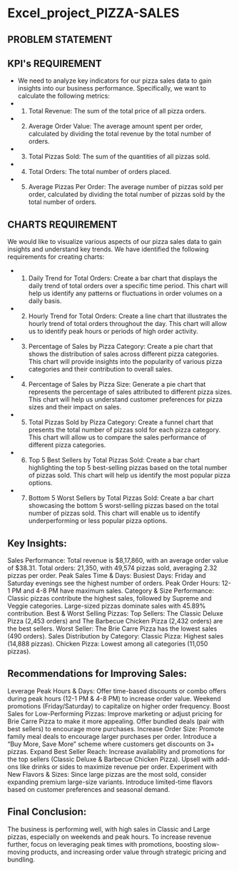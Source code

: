 # Excel_project_PIZZA-SALES
## PROBLEM STATEMENT
## KPI's REQUIREMENT
- We need to analyze key indicators for our pizza sales data to gain insights into our business performance. Specifically, we want to calculate the following metrics:
- 1. Total Revenue: The sum of the total price of all pizza orders.
- 2. Average Order Value: The average amount spent per order, calculated by dividing the total revenue by the total number of orders.
- 3. Total Pizzas Sold: The sum of the quantities of all pizzas sold.
- 4. Total Orders: The total number of orders placed.
- 5. Average Pizzas Per Order: The average number of pizzas sold per order, calculated by dividing the total number of pizzas sold by the total number of orders.
## CHARTS REQUIREMENT
We would like to visualize various aspects of our pizza sales data to gain insights and understand key trends. We have identified the following requirements for creating charts:
- 1. Daily Trend for Total Orders:
Create a bar chart that displays the daily trend of total orders over a specific time period. This chart will help us identify any patterns or fluctuations in order volumes on a daily basis.
- 2. Hourly Trend for Total Orders:
Create a line chart that illustrates the hourly trend of total orders throughout the day. This chart will allow us to identify peak hours or periods of high order activity.
- 3. Percentage of Sales by Pizza Category:
Create a pie chart that shows the distribution of sales across different pizza categories. This chart will provide insights into the popularity of various pizza categories and their contribution to overall sales.
- 4. Percentage of Sales by Pizza Size:
Generate a pie chart that represents the percentage of sales attributed to different pizza sizes. This chart will help us understand customer preferences for pizza sizes and their impact on sales.
- 5. Total Pizzas Sold by Pizza Category:
Create a funnel chart that presents the total number of pizzas sold for each pizza category. This chart will allow us to compare the sales performance of different pizza categories.
- 6. Top 5 Best Sellers by Total Pizzas Sold:
Create a bar chart highlighting the top 5 best-selling pizzas based on the total number of pizzas sold. This chart will help us identify the most popular pizza options.
- 7. Bottom 5 Worst Sellers by Total Pizzas Sold:
Create a bar chart showcasing the bottom 5 worst-selling pizzas based on the total number of pizzas sold. This chart will enable us to identify underperforming or less popular pizza options.

## Key Insights:
Sales Performance:
Total revenue is $8,17,860, with an average order value of $38.31.
Total orders: 21,350, with 49,574 pizzas sold, averaging 2.32 pizzas per order.
Peak Sales Time & Days:
Busiest Days: Friday and Saturday evenings see the highest number of orders.
Peak Order Hours: 12-1 PM and 4-8 PM have maximum sales.
Category & Size Performance:
Classic pizzas contribute the highest sales, followed by Supreme and Veggie categories.
Large-sized pizzas dominate sales with 45.89% contribution.
Best & Worst Selling Pizzas:
Top Sellers:
The Classic Deluxe Pizza (2,453 orders) and The Barbecue Chicken Pizza (2,432 orders) are the best sellers.
Worst Seller:
The Brie Carre Pizza has the lowest sales (490 orders).
Sales Distribution by Category:
Classic Pizza: Highest sales (14,888 pizzas).
Chicken Pizza: Lowest among all categories (11,050 pizzas).
## Recommendations for Improving Sales:
Leverage Peak Hours & Days:
Offer time-based discounts or combo offers during peak hours (12-1 PM & 4-8 PM) to increase order value.
Weekend promotions (Friday/Saturday) to capitalize on higher order frequency.
Boost Sales for Low-Performing Pizzas:
Improve marketing or adjust pricing for Brie Carre Pizza to make it more appealing.
Offer bundled deals (pair with best sellers) to encourage more purchases.
Increase Order Size:
Promote family meal deals to encourage larger purchases per order.
Introduce a “Buy More, Save More” scheme where customers get discounts on 3+ pizzas.
Expand Best Seller Reach:
Increase availability and promotions for the top sellers (Classic Deluxe & Barbecue Chicken Pizza).
Upsell with add-ons like drinks or sides to maximize revenue per order.
Experiment with New Flavors & Sizes:
Since large pizzas are the most sold, consider expanding premium large-size variants.
Introduce limited-time flavors based on customer preferences and seasonal demand.
## Final Conclusion:
The business is performing well, with high sales in Classic and Large pizzas, especially on weekends and peak hours. To increase revenue further, focus on leveraging peak times with promotions, boosting slow-moving products, and increasing order value through strategic pricing and bundling.
